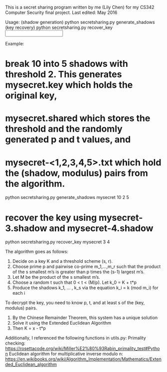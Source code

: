 This is a secret sharing program written by me (Lily Chen) for my CS342 Computer Security final project.
Last edited: May 2016

Usage: 
(shadow generation) python secretsharing.py generate_shadows <output filename> <key> <threshold> <total shadows>
(key recovery) python secretsharing.py recover_key <input filename> <indices of available shadows>

Example:

# break 10 into 5 shadows with threshold 2. This generates mysecret.key which holds the original key,
# mysecret.shared which stores the threshold and the randomly generated p and t values, and
# mysecret-<1,2,3,4,5>.txt which hold the (shadow, modulus) pairs from the algorithm.
python secretsharing.py generate_shadows mysecret 10 2 5

# recover the key using mysecret-3.shadow and mysecret-4.shadow
python secretsharing.py recover_key mysecret 3 4

The algorithm goes as follows:
1. Decide on a key K and a threshold scheme (s, r).
2. Choose prime p and pairwise co-prime m_1,...,m_r such that the product of the s smallest m’s is greater than p times the (s-1) largest m’s.
3. Let M be the product of the s smallest m’s.
4. Choose a random t such that 0 < t < (M/p). Let k_0 = K + t*p
5. Produce the shadows k_1, … , k_s via the equation k_i = k (mod m_i) for each i

To decrypt the key, you need to know p, t, and at least s of the (key, modulus) pairs.
1. By the Chinese Remainder Theorem, this system has a unique solution
2. Solve it using the Extended Euclidean Algorithm
3. Then K = x - t*p

Additionally, I referenced the following functions in utils.py:
Primality checking: https://rosettacode.org/wiki/Miller%E2%80%93Rabin_primality_test#Python 
Euclidean algorithm for multiplicative inverse modulo n: https://en.wikibooks.org/wiki/Algorithm_Implementation/Mathematics/Extended_Euclidean_algorithm
